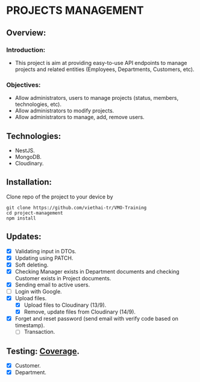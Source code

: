 # **PROJECTS MANAGEMENT**
## **Overview:**
### Introduction:
- This project is aim at providing easy-to-use API endpoints to manage projects and related entities (Employees, Departments, Customers, etc).

### Objectives:
- Allow administrators, users to manage projects (status, members, technologies, etc).
- Allow administrators to modify projects.
- Allow administrators to manage, add, remove users.

## Technologies:
- NestJS.
- MongoDB.
- Cloudinary.

## Installation:
Clone repo of the project to your device by 
```
git clone https://github.com/viethai-tr/VMO-Training
cd project-management
npm install
```

## Updates:
- [x] Validating input in DTOs.
- [x] Updating using PATCH.
- [x] Soft deleting.
- [x] Checking Manager exists in Department documents and checking Customer exists in Project documents.
- [x] Sending email to active users.
- [ ] Login with Google.
- [x] Upload files.
    - [x] Upload files to Cloudinary (13/9).
    - [x] Remove, update files from Cloudinary (14/9).
- [x] Forget and reset password (send email with verify code based on timestamp).
    - [ ] Transaction.

## Testing: [Coverage](https://drive.google.com/file/d/1ZtZrSo6GNnh-b3cnDMdOew2hKVjZxwgn/view?usp=sharing).
- [x] Customer.
- [x] Department.